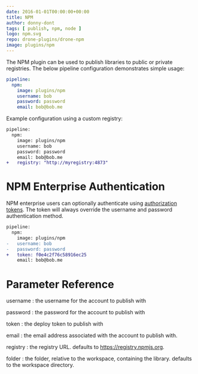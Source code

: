 ```yaml
---
date: 2016-01-01T00:00:00+00:00
title: NPM
author: donny-dont
tags: [ publish, npm, node ]
logo: npm.svg
repo: drone-plugins/drone-npm
image: plugins/npm
---
```


The NPM plugin can be used to publish libraries to public or private registries. The below pipeline configuration demonstrates simple usage:

```yaml
pipeline:
  npm:
    image: plugins/npm
    username: bob
    password: password
    email: bob@bob.me
```

Example configuration using a custom registry:

```diff
pipeline:
  npm:
    image: plugins/npm
    username: bob
    password: password
    email: bob@bob.me
+   registry: "http://myregistry:4873"
```

# NPM Enterprise Authentication

NPM enterprise users can optionally authenticate using
[authorization tokens](http://blog.npmjs.org/post/106559223730/npm-enterprise-with-github-2fa). The token will always override the username and password authentication method.

```diff
pipeline:
  npm:
    image: plugins/npm
-   username: bob
-   password: password
+   token: f0e4c2f76c58916ec25
    email: bob@bob.me
```

# Parameter Reference

username
: the username for the account to publish with

password
: the password for the account to publish with

token
: the deploy token to publish with

email
: the email address associated with the account to publish with.

registry
: the registry URL. defaults to https://registry.npmjs.org.

folder
: the folder, relative to the workspace, containing the library. defaults to the workspace directory.
